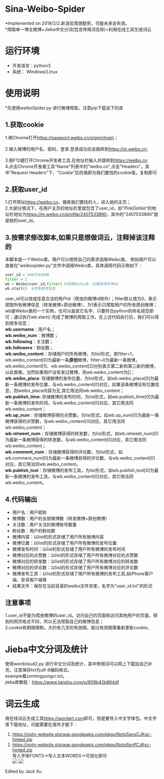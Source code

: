 # Sina-Weibo-Spider
*Implemented on 2019/2/2.新浪反爬很勤劳，可能未来会失效。  
*爬取单一博主微博+Jieba中文分词(包含停用词去除)+利用在线工具生成词云

# 运行环境
- 开发语言：python3
- 系统： Windows/Linux

# 使用说明  
*先使用weiboSpider.py 进行微博爬取，注意pip下载该下的库
## 1.获取cookie
1.用Chrome打开<https://passport.weibo.cn/signin/login>；<br>  
2.输入微博的用户名、密码，登录.登录成功后会跳转到<https://m.weibo.cn>;<br>  
3.按F12键打开Chrome开发者工具,在地址栏输入并跳转到<https://weibo.cn>  
4.点击Chrome开发者工具“Name"列表中的"weibo.cn",点击"Headers"，其中"Request Headers"下，"Cookie"后的值即为我们要找的cookie值，复制即可

## 2.获取user_id
1.打开网址<https://weibo.cn>，搜索我们要找的人，进入她的主页；<br>
2.大部分情况下，在用户主页的地址栏里就包含了user_id，如”_PinkDahlia_“的地址栏地址为<https://m.weibo.cn/profile/2407533890>，其中的"2407533890"就是她的user_id。

## 3.按需求修改脚本,如果只是想做词云，注释掉该注释的
本脚本是一个Weibo类，用户可以按照自己的需求调用Weibo类。
例如用户可以直接在"weibospider.py"文件中调用Weibo类，具体调用代码示例如下：
```python
user_id = 2407533890
filter = 1
wb = Weibo(user_id,filter) #调用Weibo类，创建微博实例wb
wb.start()  #爬取微博信息
```
user_id可以改成任意合法的用户id（爬虫的微博id除外）；filter默认值为0，表示爬取所有微博信息（转发微博+原创微博），为1表示只爬取用户的所有原创微博；wb是Weibo类的一个实例，也可以是其它名字，只要符合python的命名规范即可；通过执行wb.start() 完成了微博的爬取工作。在上述代码执行后，我们可以得到很多信息：<br>
**wb.username**：用户名；<br>
**wb.weibo_num**：微博数；<br>
**wb.following**：关注数；<br>
**wb.followers**：粉丝数；<br>
**wb.weibo_content**：存储用户的所有微博，为list形式，若filter=1， wb.weibo_content[0]为最新一条**原创**微博，filter=0为最新一条微博，wb.weibo_content[1]、wb.weibo_content[2]分别表示第二新和第三新的微博，以此类推。当然如果用户没有发过微博，则wb.weibo_content为[]；<br>
**wb.weibo_place**: 存储微博的发布位置，为list形式，如wb.weibo_place[0]为最新一条微博的发布位置，与wb.weibo_content[0]对应，如果该条微博没有位置信息，则weibo_place内容为无,其它用法同wb.weibo_content；<br>
**wb.publish_time**: 存储微博的发布时间，为list形式，如wb.publish_time[0]为最新一条微博的发布时间，与wb.weibo_content[0]对应，其它用法同wb.weibo_content；<br>
**wb.up_num**：存储微博获得的点赞数，为list形式，如wb.up_num[0]为最新一条微博获得的点赞数，与wb.weibo_content[0]对应，其它用法同wb.weibo_content；<br>
**wb.retweet_num**：存储微博获得的转发数，为list形式，如wb.retweet_num[0]为最新一条微博获得的转发数，与wb.weibo_content[0]对应，其它用法同wb.weibo_content；<br>
**wb.comment_num**：存储微博获得的评论数，为list形式，如wb.comment_num[0]为最新一条微博获得的评论数，与wb.weibo_content[0]对应，其它用法同wb.weibo_content。<br>
**wb.publish_tool**：存储微博的发布工具，为list形式，如wb.publish_tool[0]为最新一条微博的发布工具，与wb.weibo_content[0]对应，其它用法同wb.weibo_content。

## 4.代码输出
- 用户名：用户昵称
- 微博数：用户的全部微博数（转发微博+原创微博）
- 关注数：用户关注的微博账号数量
- 粉丝数：用户的粉丝数
- 微博内容：以list的形式存储了用户所有微博内容
- 微博位置：以list的形式存储了用户所有微博的发布位置
- 微博发布时间：以list的形式存储了用户所有微博的发布时间
- 微博对应的点赞数：以list的形式存储了用户所有微博对应的点赞数
- 微博对应的转发数：以list的形式存储了用户所有微博对应的转发数
- 微博对应的评论数：以list的形式存储了用户所有微博对应的评论数
- 微博发布工具：以list的形式存储了用户所有微博的发布工具,如iPhone客户端、安卓客户端等
- 结果文件：保存在当前目录的weibo文件夹里，名字为"user_id.txt"的形式

## 注意事项
1.user_id不能为爬虫微博的user_id。访问自己的页面和访问其他用户的页面，得到的网页格式不同，所以无法爬取自己的微博信息；<br>
2.cookie有期限限制，大约有几天的有效期，超过有效期需重新更新cookie。

# Jieba中文分词及统计
使用wordcloud2.py 进行中文分词及统计，其中停用词可以网上下载加自己补充，注意保存txt为utf-8编码格式。  
example看zxmtingyongci.txt。  
jieba库教程：<https://www.jianshu.com/p/809b42b864df>



# 词云生成
用在线词云生成工具<https://wordart.com>即可，但是要导入中文字体包。中文字体下载地址，可能需要在墙外才能下：  
1. <https://noto-website.storage.googleapis.com/pkgs/NotoSansCJKsc-hinted.zip>
2. <https://noto-website.storage.googleapis.com/pkgs/NotoSerifCJKsc-hinted.zip>  
导入字体FONTS->导入文本WORDS->可视化即可  
![](https://github.com/lemoshu/Sina-Weibo-Spider/blob/master/loveframe.png)
![](https://github.com/lemoshu/Sina-Weibo-Spider/blob/master/wordcloud.png)  

    
    
Edited by Jack Xu
